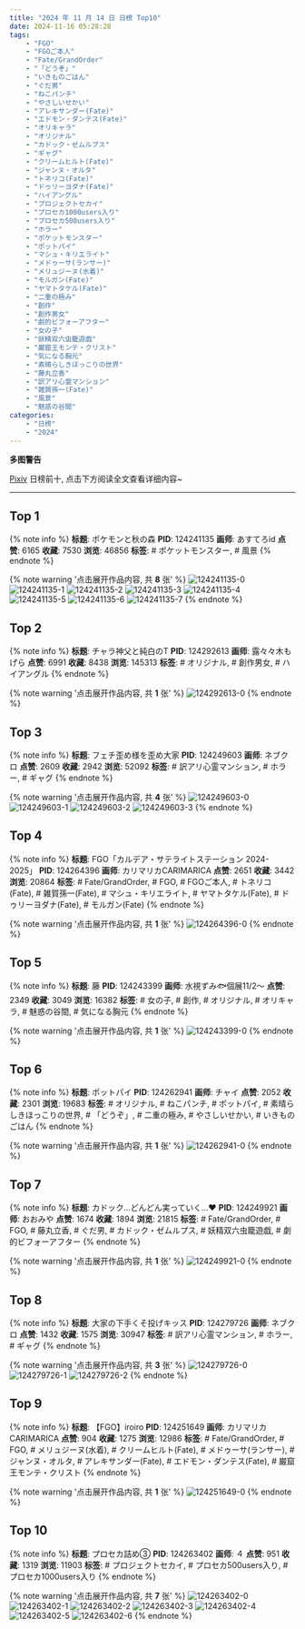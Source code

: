 ```yaml
---
title: "2024 年 11 月 14 日 日榜 Top10"
date: 2024-11-16 05:28:28
tags:
    - "FGO"
    - "FGOご本人"
    - "Fate/GrandOrder"
    - "「どうぞ」"
    - "いきものごはん"
    - "ぐだ男"
    - "ねこパンチ"
    - "やさしいせかい"
    - "アレキサンダー(Fate)"
    - "エドモン・ダンテス(Fate)"
    - "オリキャラ"
    - "オリジナル"
    - "カドック・ゼムルプス"
    - "ギャグ"
    - "クリームヒルト(Fate)"
    - "ジャンヌ・オルタ"
    - "トネリコ(Fate)"
    - "ドゥリーヨダナ(Fate)"
    - "ハイアングル"
    - "プロジェクトセカイ"
    - "プロセカ1000users入り"
    - "プロセカ500users入り"
    - "ホラー"
    - "ポケットモンスター"
    - "ポットパイ"
    - "マシュ・キリエライト"
    - "メドゥーサ(ランサー)"
    - "メリュジーヌ(水着)"
    - "モルガン(Fate)"
    - "ヤマトタケル(Fate)"
    - "二重の極み"
    - "創作"
    - "創作男女"
    - "劇的ビフォーアフター"
    - "女の子"
    - "妖精双六虫籠遊戯"
    - "巌窟王モンテ・クリスト"
    - "気になる胸元"
    - "素晴らしきほっこりの世界"
    - "藤丸立香"
    - "訳アリ心霊マンション"
    - "雑賀孫一(Fate)"
    - "風景"
    - "魅惑の谷間"
categories:
    - "日榜"
    - "2024"
---
```


<i class="fa fa-triangle-exclamation"></i>**多图警告**<i class="fa fa-triangle-exclamation"></i>

[Pixiv](https://www.pixiv.net/) 日榜前十, 点击下方阅读全文查看详细内容~

<!-- more -->

---

## Top 1

{% note info %}
**标题**: ポケモンと秋の森
**PID**: 124241135 **画师**: あすてろid
**点赞**: 6165 **收藏**: 7530 **浏览**: 46856
**标签**: # ポケットモンスター, # 風景
{% endnote %}

{% note warning '点击展开作品内容, 共 **8** 张' %}
![124241135-0](https://i.pixiv.re/img-original/img/2024/11/13/00/01/44/124241135_p0.jpg)
![124241135-1](https://i.pixiv.re/img-original/img/2024/11/13/00/01/44/124241135_p1.jpg)
![124241135-2](https://i.pixiv.re/img-original/img/2024/11/13/00/01/44/124241135_p2.jpg)
![124241135-3](https://i.pixiv.re/img-original/img/2024/11/13/00/01/44/124241135_p3.jpg)
![124241135-4](https://i.pixiv.re/img-original/img/2024/11/13/00/01/44/124241135_p4.jpg)
![124241135-5](https://i.pixiv.re/img-original/img/2024/11/13/00/01/44/124241135_p5.jpg)
![124241135-6](https://i.pixiv.re/img-original/img/2024/11/13/00/01/44/124241135_p6.jpg)
![124241135-7](https://i.pixiv.re/img-original/img/2024/11/13/00/01/44/124241135_p7.jpg)
{% endnote %}

## Top 2

{% note info %}
**标题**: チャラ神父と純白のT
**PID**: 124292613 **画师**: 露々々木もげら
**点赞**: 6991 **收藏**: 8438 **浏览**: 145313
**标签**: # オリジナル, # 創作男女, # ハイアングル
{% endnote %}

{% note warning '点击展开作品内容, 共 **1** 张' %}
![124292613-0](https://i.pixiv.re/img-original/img/2024/11/14/20/05/00/124292613_p0.jpg)
{% endnote %}

## Top 3

{% note info %}
**标题**: フェチ歪め様を歪め大家
**PID**: 124249603 **画师**: ネブクロ
**点赞**: 2609 **收藏**: 2942 **浏览**: 52092
**标签**: # 訳アリ心霊マンション, # ホラー, # ギャグ
{% endnote %}

{% note warning '点击展开作品内容, 共 **4** 张' %}
![124249603-0](https://i.pixiv.re/img-original/img/2024/11/13/09/01/42/124249603_p0.jpg)
![124249603-1](https://i.pixiv.re/img-original/img/2024/11/13/09/01/42/124249603_p1.jpg)
![124249603-2](https://i.pixiv.re/img-original/img/2024/11/13/09/01/42/124249603_p2.jpg)
![124249603-3](https://i.pixiv.re/img-original/img/2024/11/13/09/01/42/124249603_p3.jpg)
{% endnote %}

## Top 4

{% note info %}
**标题**: FGO「カルデア・サテライトステーション 2024-2025」
**PID**: 124264396 **画师**: カリマリカCARIMARICA
**点赞**: 2651 **收藏**: 3442 **浏览**: 20864
**标签**: # Fate/GrandOrder, # FGO, # FGOご本人, # トネリコ(Fate), # 雑賀孫一(Fate), # マシュ・キリエライト, # ヤマトタケル(Fate), # ドゥリーヨダナ(Fate), # モルガン(Fate)
{% endnote %}

{% note warning '点击展开作品内容, 共 **1** 张' %}
![124264396-0](https://i.pixiv.re/img-original/img/2024/11/13/21/11/26/124264396_p0.png)
{% endnote %}

## Top 5

{% note info %}
**标题**: 藤
**PID**: 124243399 **画师**: 水視ずみ🐟個展11/2〜
**点赞**: 2349 **收藏**: 3049 **浏览**: 16382
**标签**: # 女の子, # 創作, # オリジナル, # オリキャラ, # 魅惑の谷間, # 気になる胸元
{% endnote %}

{% note warning '点击展开作品内容, 共 **1** 张' %}
![124243399-0](https://i.pixiv.re/img-original/img/2024/11/13/01/13/37/124243399_p0.png)
{% endnote %}

## Top 6

{% note info %}
**标题**: ポットパイ
**PID**: 124262941 **画师**: チャイ
**点赞**: 2052 **收藏**: 2301 **浏览**: 19683
**标签**: # オリジナル, # ねこパンチ, # ポットパイ, # 素晴らしきほっこりの世界, # 「どうぞ」, # 二重の極み, # やさしいせかい, # いきものごはん
{% endnote %}

{% note warning '点击展开作品内容, 共 **1** 张' %}
![124262941-0](https://i.pixiv.re/img-original/img/2024/11/13/20/30/08/124262941_p0.png)
{% endnote %}

## Top 7

{% note info %}
**标题**: カドック…どんどん実っていく…♥
**PID**: 124249921 **画师**: おおみや
**点赞**: 1674 **收藏**: 1894 **浏览**: 21815
**标签**: # Fate/GrandOrder, # FGO, # 藤丸立香, # ぐだ男, # カドック・ゼムルプス, # 妖精双六虫籠遊戯, # 劇的ビフォーアフター
{% endnote %}

{% note warning '点击展开作品内容, 共 **1** 张' %}
![124249921-0](https://i.pixiv.re/img-original/img/2024/11/13/09/29/03/124249921_p0.png)
{% endnote %}

## Top 8

{% note info %}
**标题**: 大家の下手くそ投げキッス
**PID**: 124279726 **画师**: ネブクロ
**点赞**: 1432 **收藏**: 1575 **浏览**: 30947
**标签**: # 訳アリ心霊マンション, # ホラー, # ギャグ
{% endnote %}

{% note warning '点击展开作品内容, 共 **3** 张' %}
![124279726-0](https://i.pixiv.re/img-original/img/2024/11/14/09/22/26/124279726_p0.jpg)
![124279726-1](https://i.pixiv.re/img-original/img/2024/11/14/09/22/26/124279726_p1.jpg)
![124279726-2](https://i.pixiv.re/img-original/img/2024/11/14/09/22/26/124279726_p2.jpg)
{% endnote %}

## Top 9

{% note info %}
**标题**: 【FGO】iroiro
**PID**: 124251649 **画师**: カリマリカCARIMARICA
**点赞**: 904 **收藏**: 1275 **浏览**: 12986
**标签**: # Fate/GrandOrder, # FGO, # メリュジーヌ(水着), # クリームヒルト(Fate), # メドゥーサ(ランサー), # ジャンヌ・オルタ, # アレキサンダー(Fate), # エドモン・ダンテス(Fate), # 巌窟王モンテ・クリスト
{% endnote %}

{% note warning '点击展开作品内容, 共 **1** 张' %}
![124251649-0](https://i.pixiv.re/img-original/img/2024/11/13/11/32/46/124251649_p0.jpg)
{% endnote %}

## Top 10

{% note info %}
**标题**: プロセカ詰め③
**PID**: 124263402 **画师**: ４
**点赞**: 951 **收藏**: 1319 **浏览**: 11903
**标签**: # プロジェクトセカイ, # プロセカ500users入り, # プロセカ1000users入り
{% endnote %}

{% note warning '点击展开作品内容, 共 **7** 张' %}
![124263402-0](https://i.pixiv.re/img-original/img/2024/11/13/20/45/17/124263402_p0.png)
![124263402-1](https://i.pixiv.re/img-original/img/2024/11/13/20/45/17/124263402_p1.png)
![124263402-2](https://i.pixiv.re/img-original/img/2024/11/13/20/45/17/124263402_p2.png)
![124263402-3](https://i.pixiv.re/img-original/img/2024/11/13/20/45/17/124263402_p3.png)
![124263402-4](https://i.pixiv.re/img-original/img/2024/11/13/20/45/17/124263402_p4.png)
![124263402-5](https://i.pixiv.re/img-original/img/2024/11/13/20/45/17/124263402_p5.png)
![124263402-6](https://i.pixiv.re/img-original/img/2024/11/13/20/45/17/124263402_p6.png)
{% endnote %}
